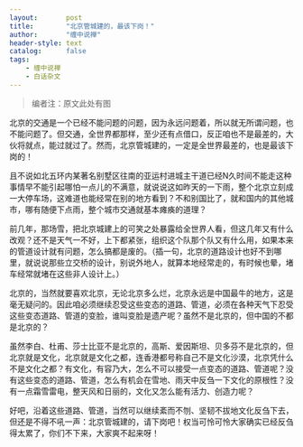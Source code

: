 ```yaml
---
layout:       post
title:        "北京管城建的，最该下岗！"
author:       "缠中说禅"
header-style: text
catalog:      false
tags:
    - 缠中说禅
    - 白话杂文
---
```


> 编者注：原文此处有图



北京的交通是一个已经不能问题的问题，因为永远问题着，所以就无所谓问题，也不能问题了。但交通，全世界都那样，至少还有点借口，反正咱也不是最差的，大伙将就点，能过就过了。然而，北京管城建的，一定是全世界最差的，也是最该下岗的！



且不说如北五环内某著名别墅区往南的亚运村进城主干道已经N久时间不能走这种事情早不能引起哪怕一点儿的不满意，就说说这如昨天的一下雨，整个北京立刻成一大停车场，这难道也能经常在别的地方看到？不和别国比了，就和国内的其他城市，哪有随便下点雨，整个城市交通就基本瘫痪的道理？



前几年，那场雪，把北京城建上的可笑之处暴露给全世界人看，但这几年又有什么改观？还不是天气一不好，上下都紧张，组织这个队那个队又有什么用，如果本来的管道设计就有问题，怎么搞都是废的。（插一句，北京的道路设计也好不到哪里，就说说那些立交桥的设计，别说外地人，就算本地经常走的，有时候也晕，堵车经常就堵在这些非人设计上。）



北京的，当然就要喜欢北京，无论北京多么烂，北京永远是中国最牛的地方，这是毫无疑问的。因此咱必须继续忍受这些变态的道路、管道，必须在各种天气下忍受这些变态道路、管道的变脸，谁叫变脸是遗产呢？虽然不是北京的，但中国的不都是北京的？



虽然李白、杜甫、莎士比亚不是北京的，高斯、爱因斯坦、贝多芬不是北京的，但北京就是文化，北京就是文化之都，连香港都号称自己不是文化沙漠，北京凭什么不是文化之都？有文化，有容乃大，怎么不可以接受一点变态的道路、管道呢？没有这些变态的道路、管道，怎么有机会在雪地、雨天中反刍一下文化的原根性？没有一点霜雪雷电，整天风和日丽的，文化又怎么能有活力、创造力呢？



好吧，沿着这些道路、管道，当然可以继续紊而不刎、坚韧不拔地文化反刍下去，但还是不得不吼一声：北京管城建的，请下岗吧！权当可怜可怜大家确实已经反刍得太累了，你们不下来，大家爽不起来呀！
